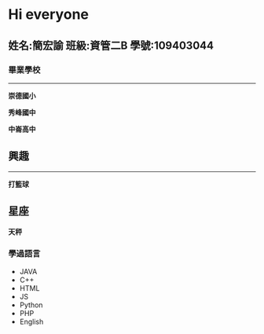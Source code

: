 # Hi everyone

## 姓名:簡宏諭 班級:資管二B 學號:109403044

### 畢業學校
---
**崇德國小**

**秀峰國中**

**中崙高中**


## 興趣
---
**打籃球**



## 星座
**天秤**

### 學過語言
* JAVA
* C++
* HTML
* JS
* Python
* PHP
* English




